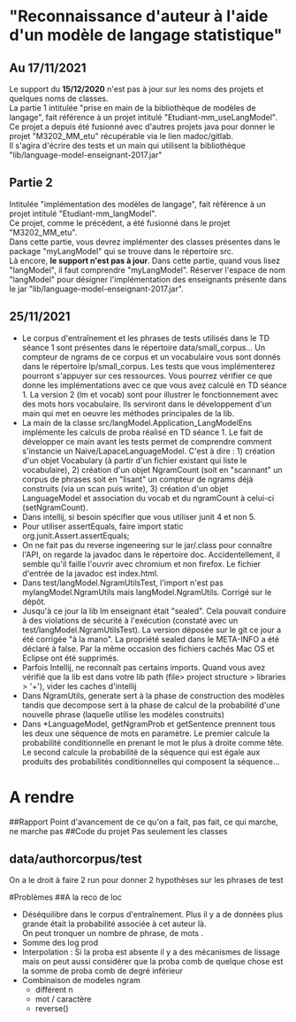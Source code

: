 # "Reconnaissance d'auteur à l'aide d'un modèle de langage statistique"
## Au 17/11/2021 
Le support du **15/12/2020** n'est pas à jour sur les noms des projets et quelques noms de classes.</br>
La partie 1 intitulée "prise en main de la bibliothèque de modèles de langage", fait référence à un projet intitulé "Etudiant-mm_useLangModel". 
Ce projet a depuis été fusionné avec d'autres projets java pour donner le projet "M3202_MM_etu" récupérable via le lien madoc/gitlab. </br>
Il s'agira d'écrire des tests et un main qui utilisent la bibliothèque "lib/language-model-enseignant-2017.jar"


## Partie 2
Intitulée "implémentation des modèles de langage", fait référence à un projet intitulé "Etudiant-mm_langModel". </br>
Ce projet, comme le précédent, a été fusionné dans le projet "M3202_MM_etu". </br>
Dans cette partie, vous devrez implémenter des classes présentes dans le package "myLangModel" qui se trouve dans le répertoire src. 
</br>Là encore, **le support n'est pas à jour**. Dans cette partie, quand vous lisez "langModel", il faut comprendre "myLangModel". Réserver l'espace de nom "langModel" pour désigner l'implémentation des enseignants présente dans le jar "lib/language-model-enseignant-2017.jar".

## 25/11/2021
 - Le corpus d'entraînement et les phrases de tests utilisés dans le TD séance 1 sont présentes dans le répertoire data/small_corpus... Un compteur de ngrams de ce corpus et un vocabulaire vous sont donnés dans le répertoire lp/small_corpus. Les tests que vous implémenterez pourront s'appuyer sur ces ressources. Vous pourrez vérifier ce que donne les implémentations avec ce que vous avez calculé en TD séance 1. La version 2 (lm et vocab) sont pour illustrer le fonctionnement avec des mots hors vocabulaire. Ils serviront dans le développement d'un main qui met en oeuvre les méthodes principales de la lib.
 - La main de la classe src/langModel.Application_LangModelEns implémente les calculs de proba réalisé en TD séance 1. Le fait de développer ce main avant les tests permet de comprendre comment s'instancie un Naive/LapaceLanguageModel. C'est à dire : 1) création d'un objet Vocabulary (à partir d'un fichier existant qui liste le vocabulaire),  2) création d'un objet NgramCount (soit en "scannant" un corpus de phrases soit en "lisant" un compteur de ngrams déjà construits (via un scan puis write), 3) création d'un objet LanguageModel et association du vocab et du ngramCount à celui-ci (setNgramCount).
 - Dans intellij, si besoin spécifier que vous utiliser junit 4 et non 5.
 - Pour utiliser assertEquals, faire import static org.junit.Assert.assertEquals;
 - On ne fait pas du reverse ingeneering sur le jar/.class pour connaître l'API, on regarde la javadoc dans le répertoire doc. Accidentellement, il semble qu'il faille l'ouvrir avec chromium et non firefox. Le fichier d'entrée de la javadoc est index.html.
 - Dans test/langModel.NgramUtilsTest, l'import n'est pas mylangModel.NgramUtils mais langModel.NgramUtils. Corrigé sur le dépôt.
 - Jusqu'à ce jour la lib lm enseignant était "sealed". Cela pouvait conduire à des violations de sécurité à l'exécution (constaté avec un test/langModel.NgramUtilsTest). La version déposée sur le git ce jour a été corrigée "à la mano". La propriété sealed dans le META-INFO a été déclaré à false. Par la même occasion des fichiers cachés Mac OS et Eclipse ont été supprimés.
 - Parfois Intellij, ne reconnaît pas certains imports. Quand vous avez vérifié que la lib est dans votre lib path (file> project structure > libraries > '+'), vider les caches d'intellij
 - Dans NgramUtils, generate sert à la phase de construction des modèles tandis que decompose sert à la phase de calcul de la probabilité d'une nouvelle phrase (laquelle utilise les modèles construits)
 - Dans *LanguageModel, getNgramProb et getSentence prennent tous les deux une séquence de mots en paramètre. Le premier calcule la probabilité conditionnelle en prenant le mot le plus à droite comme tête. Le second calcule la probabilité de la séquence qui est égale aux produits des probabilités conditionnelles qui composent la séquence...

# A rendre
##Rapport
Point d'avancement de ce qu'on a fait, pas fait, ce qui marche, ne marche pas
##Code du projet
Pas seulement les classes
## data/authorcorpus/test
On a le droit à faire 2 run pour donner 2 hypothèses sur les phrases de test

#Problèmes 
##A la reco de loc
- Déséquilibre dans le corpus d'entraînement. Plus il y a de données plus grande était la probabilité associée à cet auteur là.
</br> On peut tronquer un nombre de phrase, de mots .
- Somme des log prod
- Interpolation : Si la proba est absente il y a des mécanismes de lissage mais on peut aussi considérer que la proba comb de quelque chose est la somme de proba comb de degré inférieur
- Combinaison de modeles ngram
  - différent n
  - mot / caractère
  - reverse()